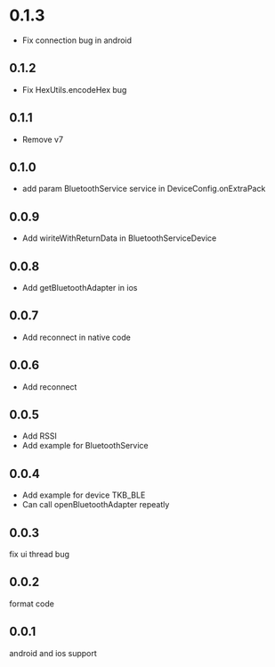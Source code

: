 
# 0.1.3

* Fix connection bug in android

## 0.1.2
* Fix HexUtils.encodeHex bug

## 0.1.1

* Remove v7


## 0.1.0
* add param BluetoothService service in DeviceConfig.onExtraPack

## 0.0.9
* Add wiriteWithReturnData in BluetoothServiceDevice

## 0.0.8
* Add getBluetoothAdapter in ios


## 0.0.7

* Add reconnect in native code


## 0.0.6

* Add reconnect


## 0.0.5

* Add RSSI
* Add example for BluetoothService


## 0.0.4

* Add example for device TKB_BLE
* Can call openBluetoothAdapter repeatly

## 0.0.3

fix ui thread bug


## 0.0.2

format code

## 0.0.1

android and ios support




